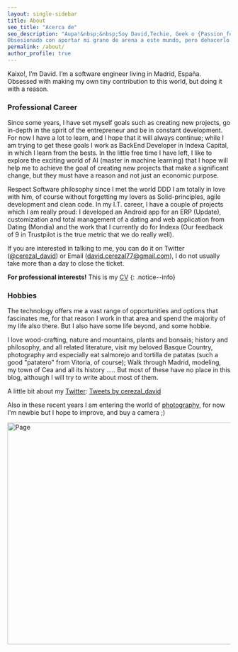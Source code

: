 ```yaml
---
layout: single-sidebar
title: About
seo_title: "Acerca de"
seo_description: "Aupa!&nbsp;&nbsp;Soy David,Techie, Geek o {Passion_for_IT_new_adjective_in_trend}.
Obsesionado con aportar mi grano de arena a este mundo, pero dehacerlo con un porqué."
permalink: /about/
author_profile: true
---
```


Kaixo!, I’m David. I’m a software engineer living in Madrid, España. Obsessed with making my own tiny contribution to this world, but doing it with a reason.

### Professional Career

Since some years, I have set myself goals such as creating new projects, go in-depth in the spirit of the entrepreneur and be in constant development. For now I have a lot to learn, and I hope that it will always continue; while I am trying to get these goals I work as BackEnd Developer in Indexa Capital, in which I learn from the bests. In the little free time I have left, I like to explore the exciting world of AI (master in machine learning) that I hope will help me to achieve the goal of creating new projects that make a significant change, but they must have a reason and not just an economic purpose.

Respect Software philosophy since I met the world DDD I am totally in love with him, of course without forgetting my lovers as Solid-principles, agile development and clean code. In my I.T. career, I have a couple of projects which I am really proud: I developed an Android app for an ERP (Update), customization and total management of a dating and web application from Dating (Mondia) and the work that I currently do for Indexa (Our feedback of 9 in Trustpilot is the true metric that we do really well).

If you are interested in talking to me, you can do it on Twitter ([@cerezal_david](https://twitter.com/cerezal_david)) or Email ([david.cerezal77@gmail.com](mailto:david.cerezal77@gmail.com)), I do not usually take more than a day to close the ticket.


**For professional interests!** This is my [CV](/assets/archives/David_Cerezal_En.pdf)
{: .notice--info}


### Hobbies

The technology offers me a vast range of opportunities and options that fascinates me, for that reason I work in that area and spend the majority of my life also there. But I also have some life beyond, and some hobbie.

I love wood-crafting, nature and mountains, plants and bonsais; history and philosophy, and all related literature, visit my beloved Basque Country, photography and especially eat salmorejo and tortilla de patatas (such a good "patatero" from Vitoria, of course); Walk through Madrid, modeling, my town of Cea and all its history ..... But most of these have no place in this blog, although I will try to write about most of them.

A little bit about my [Twitter](https://twitter.com/cerezal_david):
<a class="twitter-timeline" data-width="800" data-height="500" href="https://twitter.com/cerezal_david?ref_src=twsrc%5Etfw">Tweets by cerezal_david</a> <script async src="https://platform.twitter.com/widgets.js" charset="utf-8"></script>


Also in these recent years I am entering the world of [photography](https://www.flickr.com/photos/158256218@N06/), for now I'm newbie but I hope to improve, and buy a camera ;)

<a data-flickr-embed="true"  href="https://www.flickr.com/photos/158256218@N06/albums/72157706959024015" title="Page"><img src="https://farm5.staticflickr.com/4744/38831376490_82c6e8c84b_z.jpg" width="800" height="500" alt="Page"></a><script async src="//embedr.flickr.com/assets/client-code.js" charset="utf-8"></script>
